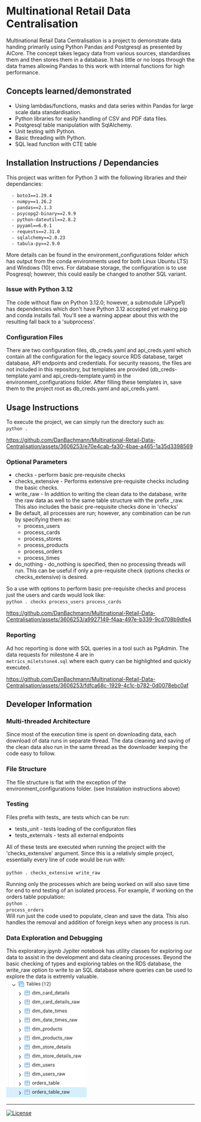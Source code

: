 # Multinational Retail Data Centralisation
Multinational Retail Data Centralisation is a project to demonstrate data handing primarily using Python Pandas and Postgresql as presented by AiCore. The concept takes legacy data from various sources, standardises them and then stores them in a database. It has little or no loops through the data frames allowing Pandas to this work with internal functions for high performance.

## Concepts learned/demonstrated
<ul>
<li>Using lambdas/functions, masks and data series within Pandas for large scale data standardisation.
<li>Python libraries for easily handling of CSV and PDF data files.
<li>Postgresql table manipulation with SqlAlchemy.
<li>Unit testing with Python.
<li>Basic threading with Python.
<li>SQL lead function with CTE table
</ul>

## Installation Instructions / Dependancies
This project was written for Python 3 with the following libraries and their dependancies:

      - boto3==1.29.4
      - numpy==1.26.2
      - pandas==2.1.3
      - psycopg2-binary==2.9.9
      - python-dateutil==2.8.2
      - pyyaml==6.0.1
      - requests==2.31.0
      - sqlalchemy==2.0.23
      - tabula-py==2.9.0
More details can be found in the environment_configurations folder which has output from the conda environments used for both Linux Ubuntu LTS) and Windows (10) envs.
For database storage, the configuration is to use Posgresql; however, this could easily be changed to another SQL variant.

### Issue with Python 3.12
The code without flaw on Python 3.12.0; however, a submodule (JPype1) has dependencies which don't have Python 3.12 accepted yet making pip and conda installs fail. You'll see a warning appear about this with the resulting fall back to a 'subprocess'.

### Configuration Files
There are two configuration files, db_creds.yaml and api_creds.yaml which contain all the configuration for the legacy source RDS database, target database, API endpoints and credentials. For security reasons, the files are not included in this repository, but templates are provided (db_creds-template.yaml and api_creds-template.yaml) in the environment_configurations folder. After filling these templates in, save them to the project root as db_creds.yaml and api_creds.yaml.

## Usage Instructions
To execute the project, we can simply run the directory such as:<br/>
<code>python .</code>
<br>

https://github.com/DanBachmann/Multinational-Retail-Data-Centralisation/assets/3606253/e70e4cab-fa30-4bae-a465-1a35d3398569


### Optional Parameters
<ul>
<li>checks - perform basic pre-requisite checks
<li>checks_extensive - Performs extensive pre-requisite checks including the basic checks.
<li>write_raw - In addition to writing the clean data to the database, write the raw data as well to the same table structure with the prefix _raw. This also includes the basic pre-requisite checks done in 'checks'
<li>Be default, all processes are run; however, any combination can be run by specifying them as:
<ul>
<li>process_users
<li>process_cards
<li>process_stores
<li>process_products
<li>process_orders
<li>process_times
</ul>
<li>do_nothing - do_nothing is specified, then no processing threads will run. This can be useful if only a pre-requisite check (options checks or checks_extensive) is desired.
</ul>
So a use with options to perform basic pre-requisite checks and process just the users and cards would look like:<br/>
<code>python . checks process_users process_cards</code>

https://github.com/DanBachmann/Multinational-Retail-Data-Centralisation/assets/3606253/a9927149-f4aa-497e-b339-9cd708b9dfe4

### Reporting
Ad hoc reporting is done with SQL queries in a tool such as PgAdmin. The data requests for milestone 4 are in <code>
metrics_miletstone4.sql</code>
where each query can be highlighted and quickly executed.

https://github.com/DanBachmann/Multinational-Retail-Data-Centralisation/assets/3606253/fdfca68c-1929-4c1c-b782-0d0078ebc0af

## Developer Information
### Multi-threaded Architecture
Since most of the execution time is spent on downloading data, each download of data runs in separate thread. The data cleaning and saving of the clean data also run in the same thread as the downloader keeping the code easy to follow.

### File Structure
The file structure is flat with the exception of the environment_configurations folder. (see Instalation instructions above)

### Testing
Files prefix with tests_ are tests which can be run:
<ul>
<li>tests_unit - tests loading of the configuraton files
<li>tests_externals - tests all external endpoints
</ul>
All of these tests are executed when running the project with the 'checks_extensive' argument. Since this is a relativly simple project, essentially every line of code would be run with:<br/>
<code>
python . checks_extensive write_raw</code>
<p>

Running only the processes which are being worked on will also save time for end to end testing of an isolated process. For example, if working on the orders table population:<br>
<code>python . process_orders</code><br>
Will run just the code used to populate, clean and save the data. This also handles the removal and addition of foreign keys when any process is run.

### Data Exploration and Debugging
This exploratory.ipynb Jypiter notebook has utility classes for exploring our data to assist in the development and data cleaning processes. Beyond the basic checking of types and exploring tables on the RDS database, the write_raw option to write to an SQL database where queries can be used to explore the data is extremly valuable.<br>
![raw data table feature](media/raw_data_table_feature.png)

<hr>

[![License](https://img.shields.io/badge/License-Boost_1.0-lightblue.svg)](https://www.boost.org/LICENSE_1_0.txt)
